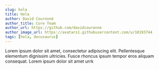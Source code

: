 ```yaml
---
slug: hola
title: Hola
author: David Couronné
author_title: Core Team
author_url: https://github.com/davidcouronne
author_image_url: https://avatars1.githubusercontent.com/u/18193744
tags: [hola, docusaurus]
---
```


Lorem ipsum dolor sit amet, consectetur adipiscing elit. Pellentesque elementum dignissim ultricies. Fusce rhoncus ipsum tempor eros aliquam consequat. Lorem ipsum dolor sit amet urrk

